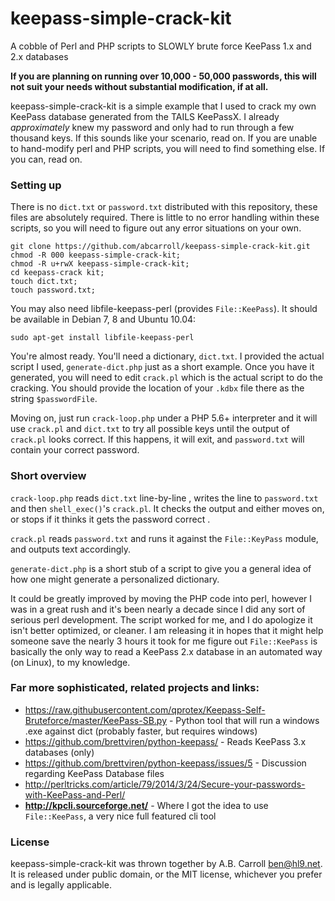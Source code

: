 # keepass-simple-crack-kit
A cobble of Perl and PHP scripts to SLOWLY brute force KeePass 1.x and 2.x databases

**If you are planning on running over 10,000 - 50,000 passwords, this will not suit your needs without substantial modification, if at all.**

keepass-simple-crack-kit is a simple example that I used to crack my own KeePass database generated from the TAILS KeePassX.  I already *approximately* knew my 
password and only had to run through a few thousand keys.  If this sounds like your scenario, read on.  If you are unable to hand-modify perl and PHP scripts,
you will need to find something else.  If you can, read on.

### Setting up

There is no `dict.txt` or `password.txt` distributed with this repository, these files are absolutely required.  There is little to no error handling within
these scripts, so you will need to figure out any error situations on your own.  

    git clone https://github.com/abcarroll/keepass-simple-crack-kit.git
    chmod -R 000 keepass-simple-crack-kit; 
    chmod -R u+rwX keepass-simple-crack-kit;
    cd keepass-crack kit;
    touch dict.txt;
    touch password.txt;
    
You may also need libfile-keepass-perl (provides `File::KeePass`).  It should be available in Debian 7, 8 and Ubuntu 10.04:

    sudo apt-get install libfile-keepass-perl
    
You're almost ready.  You'll need a dictionary, `dict.txt`.  I provided the actual script I used, `generate-dict.php` just as a short example.  Once you have
it generated, you will need to edit `crack.pl` which is the actual script to do the cracking.  You should provide the location of your `.kdbx` file there as
the string `$passwordFile`.

Moving on, just run `crack-loop.php` under a PHP 5.6+ interpreter and it will use `crack.pl` and `dict.txt` to try all possible keys until the output of 
 `crack.pl` looks correct.   If this happens, it will exit, and `password.txt` will contain your correct password.
 
### Short overview

`crack-loop.php` reads `dict.txt` line-by-line , writes the line to `password.txt` and then `shell_exec()`'s `crack.pl`.  It checks the output and either
moves on, or stops if it thinks it gets the password correct .

`crack.pl` reads `password.txt` and runs it against the `File::KeyPass` module, and outputs text accordingly.

`generate-dict.php` is a short stub of a script to give you a general idea of how one might generate a personalized dictionary.

It could be greatly improved by moving the PHP code into perl, however I was in a great rush and it's been nearly a decade since I did any sort of 
serious perl development.  The script worked for me, and I do apologize it isn't better optimized, or cleaner.   I am releasing it in hopes that it might
help someone save the nearly 3 hours it took for me figure out `File::KeePass` is basically the only way to read a KeePass 2.x database in an automated way
(on Linux), to my knowledge.

### Far more sophisticated, related projects and links:

 - https://raw.githubusercontent.com/qprotex/Keepass-Self-Bruteforce/master/KeePass-SB.py - Python tool that will run a windows .exe against dict (probably
   faster, but requires windows)
 - https://github.com/brettviren/python-keepass/ - Reads KeePass 3.x databases (only)
 - https://github.com/brettviren/python-keepass/issues/5 - Discussion regarding KeePass Database files
 - http://perltricks.com/article/79/2014/3/24/Secure-your-passwords-with-KeePass-and-Perl/
 - **http://kpcli.sourceforge.net/** - Where I got the idea to use `File::KeePass`, a very nice full featured cli tool
 
### License

keepass-simple-crack-kit was thrown together by A.B. Carroll <ben@hl9.net>.  It is released under public domain, or the MIT license, whichever you prefer and is 
legally applicable.